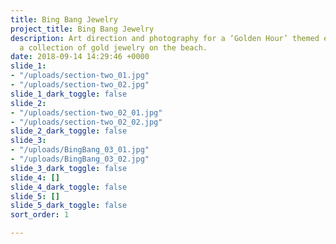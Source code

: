 ```yaml
---
title: Bing Bang Jewelry
project_title: Bing Bang Jewelry
description: Art direction and photography for a ‘Golden Hour’ themed editorial featuring
  a collection of gold jewelry on the beach.
date: 2018-09-14 14:29:46 +0000
slide_1:
- "/uploads/section-two_01.jpg"
- "/uploads/section-two_02.jpg"
slide_1_dark_toggle: false
slide_2:
- "/uploads/section-two_02_01.jpg"
- "/uploads/section-two_02_02.jpg"
slide_2_dark_toggle: false
slide_3:
- "/uploads/BingBang_03_01.jpg"
- "/uploads/BingBang_03_02.jpg"
slide_3_dark_toggle: false
slide_4: []
slide_4_dark_toggle: false
slide_5: []
slide_5_dark_toggle: false
sort_order: 1

---
```

